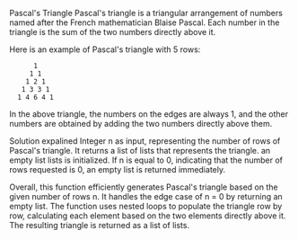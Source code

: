 Pascal's Triangle
Pascal's triangle is a triangular arrangement of numbers named after the French mathematician Blaise Pascal. Each number in the triangle is the sum of the two numbers directly above it.

Here is an example of Pascal's triangle with 5 rows:

          1
         1 1
        1 2 1
       1 3 3 1
      1 4 6 4 1
In the above triangle, the numbers on the edges are always 1, and the other numbers are obtained by adding the two numbers directly above them.

Solution expalined
Integer n as input, representing the number of rows of Pascal's triangle. It returns a list of lists that represents the triangle. an empty list lists is initialized. If n is equal to 0, indicating that the number of rows requested is 0, an empty list is returned immediately.

Overall, this function efficiently generates Pascal's triangle based on the given number of rows n. It handles the edge case of n = 0 by returning an empty list. The function uses nested loops to populate the triangle row by row, calculating each element based on the two elements directly above it. The resulting triangle is returned as a list of lists.
